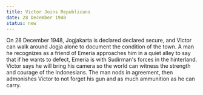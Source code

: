 ```yaml
---
title: Victor Joins Republicans
date: 28 December 1948 
status: new
---
```


On 28 December 1948, Jogjakarta is declared declared secure, and Victor
can walk around Jogja alone to document the condition of the town. A man
he recognizes as a friend of Emeria approaches him in a quiet alley to
say that if he wants to defect, Emeria is with Sudirman's forces in the
hinterland. Victor says he will bring his camera so the world can
witness the strength and courage of the Indonesians. The man nods in
agreement, then admonishes Victor to not forget his gun and as much
ammunition as he can carry.
